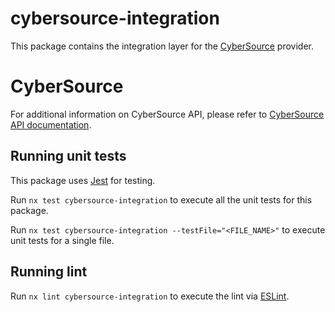 # cybersource-integration

This package contains the integration layer for the [CyberSource](https://www.cybersource.com/en.html) provider.

# CyberSource

For additional information on CyberSource API, please refer to [CyberSource API documentation](https://developer.cybersource.com/api-reference-assets/index.html).

## Running unit tests

This package uses [Jest](https://jestjs.io) for testing.

Run `nx test cybersource-integration` to execute all the unit tests for this package.

Run `nx test cybersource-integration --testFile="<FILE_NAME>"` to execute unit tests for a single file.

## Running lint

Run `nx lint cybersource-integration` to execute the lint via [ESLint](https://eslint.org/).
